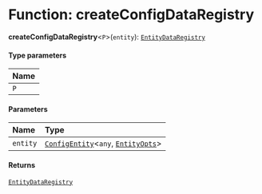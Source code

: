 # Function: createConfigDataRegistry

**createConfigDataRegistry**<`P`>(`entity`): [`EntityDataRegistry`](/en/auto-docs/free-layout-editor/interfaces/EntityDataRegistry.md)

#### Type parameters

| Name |
| :------ |
| `P` |

#### Parameters

| Name | Type |
| :------ | :------ |
| `entity` | [`ConfigEntity`](/en/auto-docs/free-layout-editor/classes/ConfigEntity.md)<`any`, [`EntityOpts`](/en/auto-docs/free-layout-editor/interfaces/EntityOpts.md)> |

#### Returns

[`EntityDataRegistry`](/en/auto-docs/free-layout-editor/interfaces/EntityDataRegistry.md)
